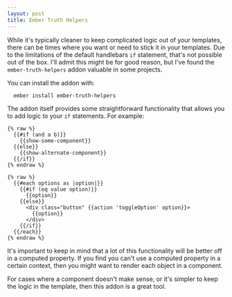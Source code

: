 ```yaml
---
layout: post
title: Ember Truth Helpers
---
```

While it's typically cleaner to keep complicated logic out of your templates,
there can be times where you want or need to stick it in your templates. Due to
the limitations of the default handlebars `if` statement, that's not possible
out of the box. I'll admit this might be for good reason, but I've found the
`ember-truth-helpers` addon valuable in some projects.

You can install the addon with:

```
  ember install ember-truth-helpers
```

The addon itself provides some straightforward functionality that allows you to
add logic to your `if` statements. For example:

```
{% raw %}
  {{#if (and a b)}}
    {{show-some-component}}
  {{else}}
    {{show-alternate-component}}
  {{/if}}
{% endraw %}
```

```
{% raw %}
  {{#each options as |option|}}
    {{#if (eq value option)}}
      {{option}}
    {{else}}
      <div class="button" {{action 'toggleOption' option}}>
        {{option}}
      </div>
    {{/if}}
  {{/each}}
{% endraw %}
```

It's important to keep in mind that a lot of this functionality will be better
off in a computed property. If you find you can't use a computed property in a
certain context, then you might want to render each object in a component.

For cases where a component doesn't make sense, or it's simpler to keep the
logic in the template, then this addon is a great tool.
